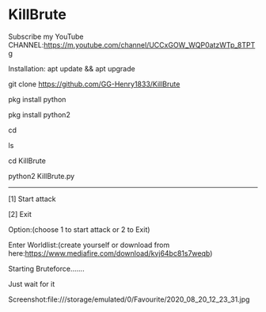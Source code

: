 # KillBrute
Subscribe my YouTube CHANNEL:https://m.youtube.com/channel/UCCxGOW_WQP0atzWTp_8TPTg

Installation:
apt update && apt upgrade

git clone https://github.com/GG-Henry1833/KillBrute

pkg install python

pkg install python2

cd

ls

cd KillBrute

python2 KillBrute.py

----------------------------

[1] Start attack

[2] Exit

Option:(choose 1 to start attack or 2 to Exit)

Enter Worldlist:(create yourself or download from here:https://www.mediafire.com/download/kvj64bc81s7weqb)

Starting Bruteforce.......

Just wait for it

Screenshot:file:///storage/emulated/0/Favourite/2020_08_20_12_23_31.jpg
